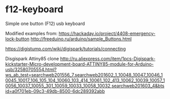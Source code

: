 # f12-keyboard
Simple one button (F12) usb keyboard

Modified examples from:
https://hackaday.io/project/4408-emergency-lock-button
http://freeduino.ru/arduino/sample_Buttons.html


https://digistump.com/wiki/digispark/tutorials/connecting

Disgispark Attiny85 clone
http://ru.aliexpress.com/item/1pcs-Digispark-kickstarter-Micro-development-board-ATTINY85-module-for-Arduino-usb/32580705554.html?ws_ab_test=searchweb201556_7,searchweb201602_1_10048_10047_10046_10045_10017_106_105_104_10060_103_414_10061_102_413_10062_10039_10057_10056_10037_10055_301_10059_10033_10058_10032,searchweb201603_4&btsid=a0f701eb-09c3-49db-8500-6dc289392abb